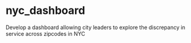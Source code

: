 # nyc_dashboard
Develop a dashboard allowing city leaders to explore the discrepancy in service across zipcodes in NYC
